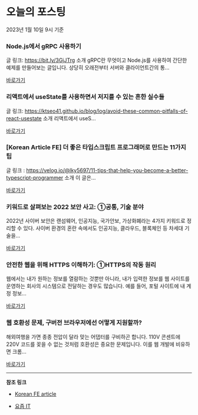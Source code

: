 # 오늘의 포스팅 
2023년 1월 10일 9시 기준 

###  Node.js에서 gRPC 사용하기 

 글 링크: https://bit.ly/3GjJTrg 소개 gRPC란 무엇이고 Node.js를 사용하여 간단한 예제를 만들어보는 글입니다. 상당히 오래전부터 서버와 클라이언트간의 통... 

 [바로가기](https://kofearticle.substack.com/p/korean-fe-article-nodejs-grpc) 

###  리액트에서 useState를 사용하면서 저지를 수 있는 흔한 실수들 

 글 링크: https://ktseo41.github.io/blog/log/avoid-these-common-pitfalls-of-react-usestate 소개 리액트에서 useS... 

 [바로가기](https://kofearticle.substack.com/p/korean-fe-article-usestate) 

### [Korean Article FE] 더 좋은 타입스크립트 프로그래머로 만드는 11가지 팁 

 글 링크 : https://velog.io/@lky5697/11-tips-that-help-you-become-a-better-typescript-programmer 소개 이 글은... 

 [바로가기](https://kofearticle.substack.com/p/korean-article-fe-11) 

### 키워드로 살펴보는 2022 보안 사고: ①공통, 기술 분야 

 2022년 사이버 보안은 랜섬웨어, 인공지능, 국가안보, 가상화폐라는 4가지 키워드로 정리할 수 있다. 사이버 환경의 혼란 속에서도 인공지능, 클라우드, 블록체인 등 차세대 기술을... 

 [바로가기](https://yozm.wishket.com/magazine/detail/1855/) 

### ﻿﻿안전한 웹을 위해 HTTPS 이해하기: ①HTTPS의 작동 원리 

 웹에서는 내가 원하는 정보를 열람하는 것뿐만 아니라, 내가 입력한 정보를 웹 사이트를 운영하는 회사의 시스템으로 전달하는 경우도 많습니다. 예를 들어, 포털 사이트에 내 계정 정보... 

 [바로가기](https://yozm.wishket.com/magazine/detail/1852/) 

### 웹 호환성 문제, 구버전 브라우저에선 어떻게 지원할까? 

 해외여행을 가면 종종 전압이 달라 맞는 어댑터를 구비하곤 합니다. 110V 콘센트에 220V 코드를 꽂을 수 없는 것처럼 호환성은 중요한 문제입니다. 이를 웹 개발에 비유하면 크롬... 

 [바로가기](https://yozm.wishket.com/magazine/detail/1848/) 

---

**참조 링크**

- [Korean FE article](https://kofearticle.substack.com) 

- [요즘 IT](https://yozm.wishket.com/magazine) 

